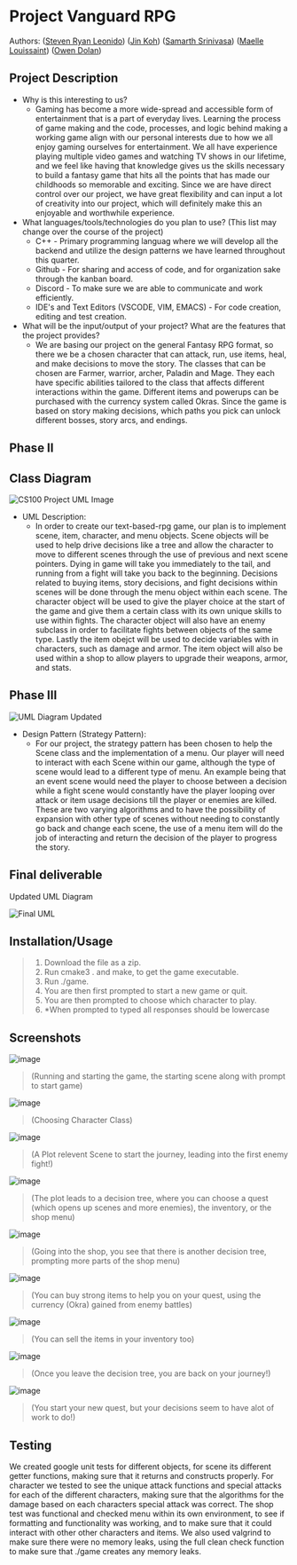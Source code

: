 # Project Vanguard RPG
 
 Authors: \([Steven Ryan Leonido](https://github.com/SRaionido)\) ([Jin Koh](https://github.com/jkoh006)\) ([Samarth Srinivasa](https://github.com/SamarthSrinivasa)\) ([Maelle Louissaint](https://github.com/markie-bit)\) ([Owen Dolan](https://github.com/OwenDolan)\)

## Project Description
* Why is this interesting to us?
  * Gaming has become a more wide-spread and accessible form of entertainment that is a part of everyday lives. Learning the process of game making and the code, processes, and logic behind making a working game align with our personal interests due to how we all enjoy gaming ourselves for entertainment. We all have experience playing multiple video games and watching TV shows in our lifetime, and we feel like having that knowledge gives us the skills necessary to build a fantasy game that hits all the points that has made our childhoods so memorable and exciting. Since we are have direct control over our project, we have great flexibility and can input a lot of creativity into our project, which will definitely make this an enjoyable and worthwhile experience.
 * What languages/tools/technologies do you plan to use? (This list may change over the course of the project)
   * C++ - Primary programming languag where we will develop all the backend and utilize the design patterns we have learned throughout this quarter.
   * Github - For sharing and access of code, and for organization sake through the kanban board.
   * Discord - To make sure we are able to communicate and work efficiently.
   * IDE's and Text Editors (VSCODE, VIM, EMACS) - For code creation, editing and test creation.
* What will be the input/output of your project? What are the features that the project provides?
  * We are basing our project on the general Fantasy RPG format, so there we be a chosen character that can attack, run, use items, heal, and make decisions to move the story. The classes that can be chosen are Farmer, warrior, archer, Paladin and Mage. They each have specific abilities tailored to the class that affects different interactions within the game. Different items and powerups can be purchased with the currency system called Okras. Since the game is based on story making decisions, which paths you pick can unlock different bosses, story arcs, and endings.

 ## Phase II

## Class Diagram

![CS100 Project UML Image](https://user-images.githubusercontent.com/97153990/153325250-e474db5c-80ea-442e-a02d-e314b563294d.png)

* UML Description:
  * In order to create our text-based-rpg game, our plan is to implement scene, item, character, and menu objects. Scene objects will be used to help drive decisions like a tree and allow the character to move to different scenes through the use of previous and next scene pointers. Dying in game will take you immediately to the tail, and running from a fight will take you back to the beginning. Decisions related to buying items, story decisions, and fight decisions within scenes will be done through the menu object within each scene. The character object will be used to give the player choice at the start of the game and give them a certain class with its own unique skills to use within fights. The character object will also have an enemy subclass in order to facilitate fights between objects of the same type. Lastly the item obejct will be used to decide variables with in characters, such as damage and armor. The item object will also be used within a shop to allow players to upgrade their weapons, armor, and stats.
 
 ## Phase III
 
 ![UML Diagram Updated](https://user-images.githubusercontent.com/97153990/155442687-73e74da2-1143-4f84-8881-1eefd97da8db.png)

 
* Design Pattern (Strategy Pattern):
  * For our project, the strategy pattern has been chosen to help the Scene class and the implementation of a menu. Our player will need to interact with each Scene within our game, although the type of scene would lead to a different type of menu. An example being that an event scene would need the player to choose between a decision while a fight scene would constantly have the player looping over attack or item usage decisions till the player or enemies are killed. These are two varying algorithms and to have the possibility of expansion with other type of scenes without needing to constantly go back and change each scene, the use of a menu item will do the job of interacting and return the decision of the player to progress the story.

 
 ## Final deliverable
 Updated UML Diagram
 
 ![Final UML](https://user-images.githubusercontent.com/97153990/157966192-54c96e92-19e3-459d-b575-4a69889e4069.png)

 ## Installation/Usage
 >  1. Download the file as a zip.
 >  2. Run cmake3 . and make, to get the game executable. 
 >  3. Run ./game.
 >  4. You are then first prompted to start a new game or quit.
 >  5. You are then prompted to choose which character to play.
 >  6. *When prompted to typed all responses should be lowercase
 
 ## Screenshots
![image](https://user-images.githubusercontent.com/78832934/157957876-fa6ede8b-fec3-4ad0-9a6d-94604aca3fef.png)
>(Running and starting the game, the starting scene along with prompt to start game)

![image](https://user-images.githubusercontent.com/78832934/157957883-07d57ca8-f412-4e94-a931-771d322aca2c.png)
>(Choosing Character Class)

![image](https://user-images.githubusercontent.com/78832934/157957896-687d22b6-4ff8-4f00-b7dd-7eb50a0a99bd.png)
>(A Plot relevent Scene to start the journey, leading into the first enemy fight!)

![image](https://user-images.githubusercontent.com/78832934/157957916-85aedae9-d737-4ff5-a6ff-939787726d40.png)
> (The plot leads to a decision tree, where you can choose a quest (which opens up scenes and more enemies), the inventory, or the shop menu)

![image](https://user-images.githubusercontent.com/78832934/157957933-1269ba04-4a81-482a-bc73-1d8906872c88.png)
>(Going into the shop, you see that there is another decision tree, prompting more parts of the shop menu)

![image](https://user-images.githubusercontent.com/78832934/157957941-7ec2374c-9799-4956-8260-b31b89997546.png)
> (You can buy strong items to help you on your quest, using the currency (Okra) gained from enemy battles)

![image](https://user-images.githubusercontent.com/57571556/157966629-3046f7c9-22cc-49c7-a7cd-19ecb3dc2993.png)
> (You can sell the items in your inventory too)

![image](https://user-images.githubusercontent.com/78832934/157957983-8db0687d-2f26-4774-b7ce-5844fd771666.png)
> (Once you leave the decision tree, you are back on your journey!)

![image](https://user-images.githubusercontent.com/78832934/157957996-ba67aa9a-d77a-45df-8b9e-233b056f2c31.png)
>(You start your new quest, but your decisions seem to have alot of work to do!)



 

 ## Testing
We created google unit tests for different objects, for scene its different getter functions, making sure that it returns and constructs properly. For character we tested to see the unique attack functions and special attacks for each of the different characters, making sure that the algorithms for the damage based on each characters special attack was correct. The shop test was functional and checked menu within its own environment, to see if formatting and functionality was working, and to make sure that it could interact with other other characters and items. We also used valgrind to make sure there were no memory leaks, using the full clean check function to make sure that ./game creates any memory leaks. 

 
